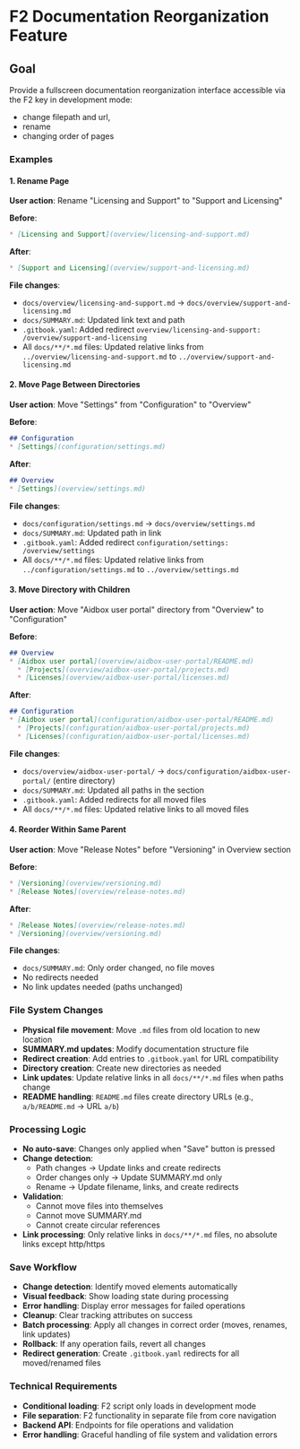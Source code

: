 # F2 Documentation Reorganization Feature

## Goal
Provide a fullscreen documentation reorganization interface accessible via the F2 key in development mode:
- change filepath and url,
- rename
- changing order of pages

### Examples

#### 1. Rename Page
**User action**: Rename "Licensing and Support" to "Support and Licensing"

**Before**:
```markdown
* [Licensing and Support](overview/licensing-and-support.md)
```

**After**:
```markdown
* [Support and Licensing](overview/support-and-licensing.md)
```

**File changes**:
- `docs/overview/licensing-and-support.md` → `docs/overview/support-and-licensing.md`
- `docs/SUMMARY.md`: Updated link text and path
- `.gitbook.yaml`: Added redirect `overview/licensing-and-support: /overview/support-and-licensing`
- All `docs/**/*.md` files: Updated relative links from `../overview/licensing-and-support.md` to `../overview/support-and-licensing.md`

#### 2. Move Page Between Directories
**User action**: Move "Settings" from "Configuration" to "Overview"

**Before**:
```markdown
## Configuration
* [Settings](configuration/settings.md)
```

**After**:
```markdown
## Overview
* [Settings](overview/settings.md)
```

**File changes**:
- `docs/configuration/settings.md` → `docs/overview/settings.md`
- `docs/SUMMARY.md`: Updated path in link
- `.gitbook.yaml`: Added redirect `configuration/settings: /overview/settings`
- All `docs/**/*.md` files: Updated relative links from `../configuration/settings.md` to `../overview/settings.md`

#### 3. Move Directory with Children
**User action**: Move "Aidbox user portal" directory from "Overview" to "Configuration"

**Before**:
```markdown
## Overview
* [Aidbox user portal](overview/aidbox-user-portal/README.md)
  * [Projects](overview/aidbox-user-portal/projects.md)
  * [Licenses](overview/aidbox-user-portal/licenses.md)
```

**After**:
```markdown
## Configuration
* [Aidbox user portal](configuration/aidbox-user-portal/README.md)
  * [Projects](configuration/aidbox-user-portal/projects.md)
  * [Licenses](configuration/aidbox-user-portal/licenses.md)
```

**File changes**:
- `docs/overview/aidbox-user-portal/` → `docs/configuration/aidbox-user-portal/` (entire directory)
- `docs/SUMMARY.md`: Updated all paths in the section
- `.gitbook.yaml`: Added redirects for all moved files
- All `docs/**/*.md` files: Updated relative links to all moved files

#### 4. Reorder Within Same Parent
**User action**: Move "Release Notes" before "Versioning" in Overview section

**Before**:
```markdown
* [Versioning](overview/versioning.md)
* [Release Notes](overview/release-notes.md)
```

**After**:
```markdown
* [Release Notes](overview/release-notes.md)
* [Versioning](overview/versioning.md)
```

**File changes**:
- `docs/SUMMARY.md`: Only order changed, no file moves
- No redirects needed
- No link updates needed (paths unchanged)

### File System Changes
- **Physical file movement**: Move `.md` files from old location to new location
- **SUMMARY.md updates**: Modify documentation structure file
- **Redirect creation**: Add entries to `.gitbook.yaml` for URL compatibility
- **Directory creation**: Create new directories as needed
- **Link updates**: Update relative links in all `docs/**/*.md` files when paths change
- **README handling**: `README.md` files create directory URLs (e.g., `a/b/README.md` → URL `a/b`)

### Processing Logic
- **No auto-save**: Changes only applied when "Save" button is pressed
- **Change detection**: 
  - Path changes → Update links and create redirects
  - Order changes only → Update SUMMARY.md only
  - Rename → Update filename, links, and create redirects
- **Validation**: 
  - Cannot move files into themselves
  - Cannot move SUMMARY.md
  - Cannot create circular references
- **Link processing**: Only relative links in `docs/**/*.md` files, no absolute links except http/https

### Save Workflow
- **Change detection**: Identify moved elements automatically
- **Visual feedback**: Show loading state during processing
- **Error handling**: Display error messages for failed operations
- **Cleanup**: Clear tracking attributes on success
- **Batch processing**: Apply all changes in correct order (moves, renames, link updates)
- **Rollback**: If any operation fails, revert all changes
- **Redirect generation**: Create `.gitbook.yaml` redirects for all moved/renamed files

### Technical Requirements
- **Conditional loading**: F2 script only loads in development mode
- **File separation**: F2 functionality in separate file from core navigation
- **Backend API**: Endpoints for file operations and validation
- **Error handling**: Graceful handling of file system and validation errors
